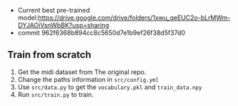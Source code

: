 
* Current best pre-trained model:https://drive.google.com/drive/folders/1xwu_geEUC2o-bLrMWm-DYJAOiVsnWbBK?usp=sharing 
* commit 962f6368b894cc8c5650d7e1b9ef26f38d5f37d0


## Train from scratch
1. Get the midi dataset from The original repo.
2. Change the paths information in `src/config.yml`
3. Use `src/data.py` to get the `vocabulary.pkl` and `train_data.npy`
4. Run `src/train.py` to train.